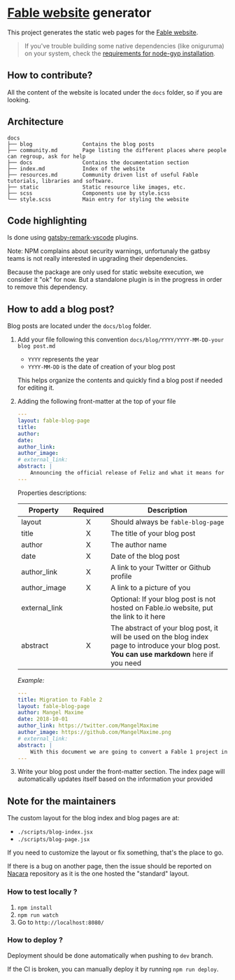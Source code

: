 # [Fable website](http://fable.io) generator

This project generates the static web pages for the [Fable website](http://fable.io).

> If you've trouble building some native dependencies (like oniguruma) on your system, check the [requirements for node-gyp installation](https://github.com/nodejs/node-gyp#installation).

## How to contribute?

All the content of the website is located under the `docs` folder, so if you are looking.

## Architecture

```
docs
├── blog                Contains the blog posts
├── community.md        Page listing the different places where people can regroup, ask for help
├── docs                Contains the documentation section
├── index.md            Index of the website
├── resources.md        Community driven list of useful Fable tutorials, libraries and software.
├── static              Static resource like images, etc.
├── scss                Components use by style.scss
└── style.scss          Main entry for styling the website
```

## Code highlighting

Is done using [gatsby-remark-vscode](https://github.com/andrewbranch/gatsby-remark-vscode/) plugins.

Note: NPM complains about security warnings, unfortunaly the gatbsy teams is not really interested in upgrading their dependencies.

Because the package are only used for static website execution, we consider it "ok" for now. But a standalone plugin is in the progress in order to remove this dependency.

## How to add a blog post?

Blog posts are located under the `docs/blog` folder.

1. Add your file following this convention `docs/blog/YYYY/YYYY-MM-DD-your blog post.md`

    - `YYYY` represents the year
    - `YYYY-MM-DD` is the date of creation of your blog post

    This helps organize the contents and quickly find a blog post if needed for editing it.

2. Adding the following front-matter at the top of your file

    ```yaml
    ---
    layout: fable-blog-page
    title:
    author:
    date:
    author_link:
    author_image:
    # external_link:
    abstract: |
        Announcing the official release of Feliz and what it means for the Fable community.
    ---
    ```

    Properties descriptions:

    | Property | Required | Description |
    |---|:---:|---|
    | layout | X | Should always be `fable-blog-page` |
    | title | X | The title of your blog post |
    | author | X | The author name |
    | date | X | Date of the blog post |
    | author_link | X | A link to your Twitter or Github profile |
    | author_image | X | A link to a picture of you |
    | external_link | | Optional: If your blog post is not hosted on Fable.io website, put the link to it here |
    | abstract | X | The abstract of your blog post, it will be used on the blog index page to introduce your blog post. **You can use markdown** here if you need |

    *Example:*

    ```yaml
    ---
    title: Migration to Fable 2
    layout: fable-blog-page
    author: Mangel Maxime
    date: 2018-10-01
    author_link: https://twitter.com/MangelMaxime
    author_image: https://github.com/MangelMaxime.png
    # external_link:
    abstract: |
        With this document we are going to convert a Fable 1 project into a Fable 2 project. This guide has been written by converting Fulma.Minimal template from Fable 1 to Fable 2.
    ---
    ```

3. Write your blog post under the front-matter section. The index page will automatically updates itself based on the information your provided

## Note for the maintainers

The custom layout for the blog index and blog pages are at:

- `./scripts/blog-index.jsx`
- `./scripts/blog-page.jsx`

If you need to customize the layout or fix something, that's the place to go.

If there is a bug on another page, then the issue should be reported on [Nacara](https://github.com/MangelMaxime/Nacara) repository as it is the one hosted the "standard" layout.

### How to test locally ?

1. `npm install`
2. `npm run watch`
3. Go to `http://localhost:8080/`

### How to deploy ?

Deployment should be done automatically when pushing to `dev` branch.

If the CI is broken, you can manually deploy it by running `npm run deploy`.
